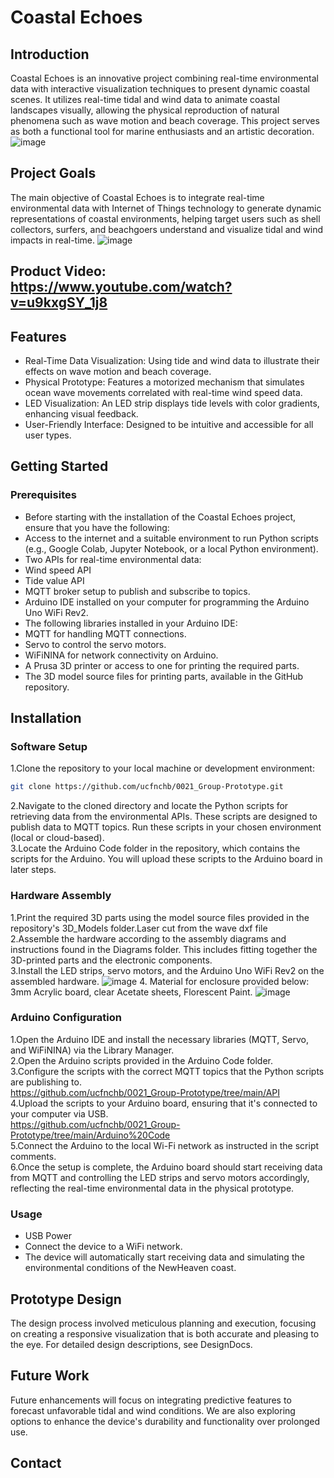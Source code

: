 # Coastal Echoes 
## Introduction
Coastal Echoes is an innovative project combining real-time environmental data with interactive visualization techniques to present dynamic coastal scenes. It utilizes real-time tidal and wind data to animate coastal landscapes visually, allowing the physical reproduction of natural phenomena such as wave motion and beach coverage. This project serves as both a functional tool for marine enthusiasts and an artistic decoration.
![image](https://github.com/ucfnchb/0021_Group-Prototype/assets/146268411/12851bbd-3736-4bdf-b1c0-feba94bf050c)

## Project Goals
The main objective of Coastal Echoes is to integrate real-time environmental data with Internet of Things technology to generate dynamic representations of coastal environments, helping target users such as shell collectors, surfers, and beachgoers understand and visualize tidal and wind impacts in real-time.
![image](https://github.com/ucfnchb/0021_Group-Prototype/assets/146268411/6a6c78ec-37d7-48a3-bc7a-b0236b874a3e)

## Product Video: https://www.youtube.com/watch?v=u9kxgSY_1j8
## Features
* Real-Time Data Visualization: Using tide and wind data to illustrate their effects on wave motion and beach coverage.
* Physical Prototype: Features a motorized mechanism that simulates ocean wave movements correlated with real-time wind speed data.
* LED Visualization: An LED strip displays tide levels with color gradients, enhancing visual feedback.
* User-Friendly Interface: Designed to be intuitive and accessible for all user types.
## Getting Started
### Prerequisites
* Before starting with the installation of the Coastal Echoes project, ensure that you have the following:
* Access to the internet and a suitable environment to run Python scripts (e.g., Google Colab, Jupyter Notebook, or a local Python environment).
* Two APIs for real-time environmental data:
* Wind speed API
* Tide value API
* MQTT broker setup to publish and subscribe to topics.
* Arduino IDE installed on your computer for programming the Arduino Uno WiFi Rev2.
* The following libraries installed in your Arduino IDE:
* MQTT for handling MQTT connections.
* Servo to control the servo motors.
* WiFiNINA for network connectivity on Arduino.
* A Prusa 3D printer or access to one for printing the required parts.
* The 3D model source files for printing parts, available in the GitHub repository.
## Installation
### Software Setup
1.Clone the repository to your local machine or development environment:
```bash
git clone https://github.com/ucfnchb/0021_Group-Prototype.git
```
2.Navigate to the cloned directory and locate the Python scripts for retrieving data from the environmental APIs. These scripts are designed to publish data to MQTT topics. Run these scripts in your chosen environment (local or cloud-based).<br>
3.Locate the Arduino Code folder in the repository, which contains the scripts for the Arduino. You will upload these scripts to the Arduino board in later steps.
### Hardware Assembly

1.Print the required 3D parts using the model source files provided in the repository's 3D_Models folder.Laser cut from the wave dxf file<br>
2.Assemble the hardware according to the assembly diagrams and instructions found in the Diagrams folder. This includes fitting together the 3D-printed parts and the electronic components.<br>
3.Install the LED strips, servo motors, and the Arduino Uno WiFi Rev2 on the assembled hardware.
![image](https://github.com/ucfnchb/0021_Group-Prototype/assets/146268411/d557beed-3214-48d9-b503-385abf4a6cb6)
4. Material for enclosure provided below: 3mm Acrylic board, clear Acetate sheets, Florescent Paint.
![image](https://github.com/ucfnchb/0021_Group-Prototype/assets/146268411/bc395aac-5f5e-4a4c-80db-b90528b92922)

### Arduino Configuration
1.Open the Arduino IDE and install the necessary libraries (MQTT, Servo, and WiFiNINA) via the Library Manager. <br>
2.Open the Arduino scripts provided in the Arduino Code folder. <br>
3.Configure the scripts with the correct MQTT topics that the Python scripts are publishing to.<br>
https://github.com/ucfnchb/0021_Group-Prototype/tree/main/API<br>
4.Upload the scripts to your Arduino board, ensuring that it's connected to your computer via USB.<br>
https://github.com/ucfnchb/0021_Group-Prototype/tree/main/Arduino%20Code<br>
5.Connect the Arduino to the local Wi-Fi network as instructed in the script comments.<br>
6.Once the setup is complete, the Arduino board should start receiving data from MQTT and controlling the LED strips and servo motors accordingly, reflecting the real-time environmental data in the physical prototype.
### Usage
* USB Power
* Connect the device to a WiFi network.
* The device will automatically start receiving data and simulating the environmental conditions of the NewHeaven coast.
## Prototype Design
The design process involved meticulous planning and execution, focusing on creating a responsive visualization that is both accurate and pleasing to the eye. For detailed design descriptions, see DesignDocs.
## Future Work
Future enhancements will focus on integrating predictive features to forecast unfavorable tidal and wind conditions. We are also exploring options to enhance the device's durability and functionality over prolonged use.
## Contact
